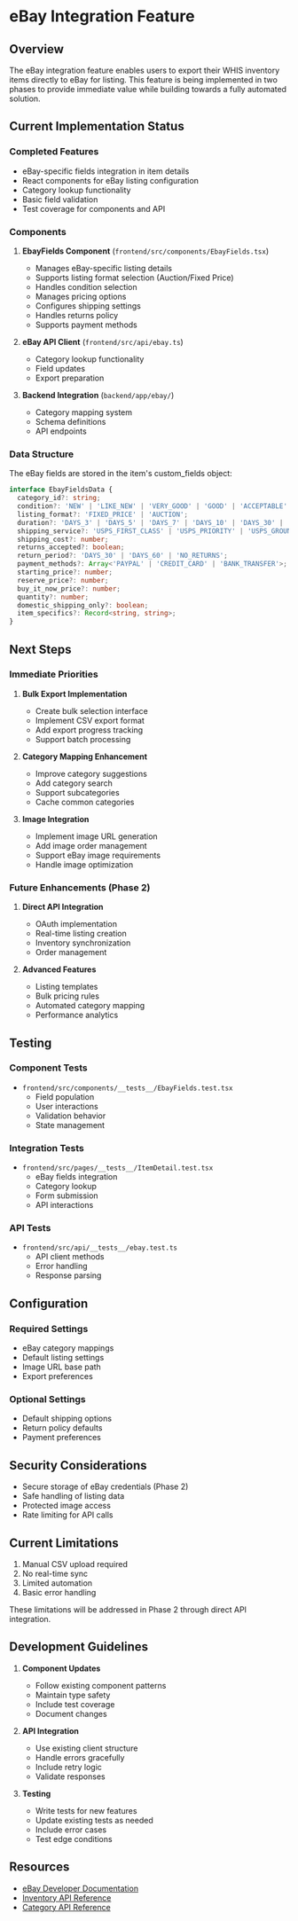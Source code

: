 # eBay Integration Feature

## Overview

The eBay integration feature enables users to export their WHIS inventory items directly to eBay for listing. This feature is being implemented in two phases to provide immediate value while building towards a fully automated solution.

## Current Implementation Status

### Completed Features
- eBay-specific fields integration in item details
- React components for eBay listing configuration
- Category lookup functionality
- Basic field validation
- Test coverage for components and API

### Components
1. **EbayFields Component** (`frontend/src/components/EbayFields.tsx`)
   - Manages eBay-specific listing details
   - Supports listing format selection (Auction/Fixed Price)
   - Handles condition selection
   - Manages pricing options
   - Configures shipping settings
   - Handles returns policy
   - Supports payment methods

2. **eBay API Client** (`frontend/src/api/ebay.ts`)
   - Category lookup functionality
   - Field updates
   - Export preparation

3. **Backend Integration** (`backend/app/ebay/`)
   - Category mapping system
   - Schema definitions
   - API endpoints

### Data Structure
The eBay fields are stored in the item's custom_fields object:
```typescript
interface EbayFieldsData {
  category_id?: string;
  condition?: 'NEW' | 'LIKE_NEW' | 'VERY_GOOD' | 'GOOD' | 'ACCEPTABLE' | 'FOR_PARTS';
  listing_format?: 'FIXED_PRICE' | 'AUCTION';
  duration?: 'DAYS_3' | 'DAYS_5' | 'DAYS_7' | 'DAYS_10' | 'DAYS_30' | 'GTC';
  shipping_service?: 'USPS_FIRST_CLASS' | 'USPS_PRIORITY' | 'USPS_GROUND' | 'UPS_GROUND' | 'FEDEX_GROUND' | 'FREIGHT' | 'LOCAL_PICKUP';
  shipping_cost?: number;
  returns_accepted?: boolean;
  return_period?: 'DAYS_30' | 'DAYS_60' | 'NO_RETURNS';
  payment_methods?: Array<'PAYPAL' | 'CREDIT_CARD' | 'BANK_TRANSFER'>;
  starting_price?: number;
  reserve_price?: number;
  buy_it_now_price?: number;
  quantity?: number;
  domestic_shipping_only?: boolean;
  item_specifics?: Record<string, string>;
}
```

## Next Steps

### Immediate Priorities
1. **Bulk Export Implementation**
   - Create bulk selection interface
   - Implement CSV export format
   - Add export progress tracking
   - Support batch processing

2. **Category Mapping Enhancement**
   - Improve category suggestions
   - Add category search
   - Support subcategories
   - Cache common categories

3. **Image Integration**
   - Implement image URL generation
   - Add image order management
   - Support eBay image requirements
   - Handle image optimization

### Future Enhancements (Phase 2)
1. **Direct API Integration**
   - OAuth implementation
   - Real-time listing creation
   - Inventory synchronization
   - Order management

2. **Advanced Features**
   - Listing templates
   - Bulk pricing rules
   - Automated category mapping
   - Performance analytics

## Testing

### Component Tests
- `frontend/src/components/__tests__/EbayFields.test.tsx`
  - Field population
  - User interactions
  - Validation behavior
  - State management

### Integration Tests
- `frontend/src/pages/__tests__/ItemDetail.test.tsx`
  - eBay fields integration
  - Category lookup
  - Form submission
  - API interactions

### API Tests
- `frontend/src/api/__tests__/ebay.test.ts`
  - API client methods
  - Error handling
  - Response parsing

## Configuration

### Required Settings
- eBay category mappings
- Default listing settings
- Image URL base path
- Export preferences

### Optional Settings
- Default shipping options
- Return policy defaults
- Payment preferences

## Security Considerations

- Secure storage of eBay credentials (Phase 2)
- Safe handling of listing data
- Protected image access
- Rate limiting for API calls

## Current Limitations

1. Manual CSV upload required
2. No real-time sync
3. Limited automation
4. Basic error handling

These limitations will be addressed in Phase 2 through direct API integration.

## Development Guidelines

1. **Component Updates**
   - Follow existing component patterns
   - Maintain type safety
   - Include test coverage
   - Document changes

2. **API Integration**
   - Use existing client structure
   - Handle errors gracefully
   - Include retry logic
   - Validate responses

3. **Testing**
   - Write tests for new features
   - Update existing tests as needed
   - Include error cases
   - Test edge conditions

## Resources

- [eBay Developer Documentation](https://developer.ebay.com/docs)
- [Inventory API Reference](https://developer.ebay.com/api-docs/sell/inventory/resources/methods)
- [Category API Reference](https://developer.ebay.com/api-docs/commerce/taxonomy/resources/methods)